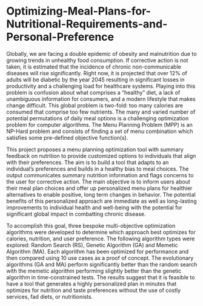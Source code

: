# Optimizing-Meal-Plans-for-Nutritional-Requirements-and-Personal-Preference

Globally, we are facing a double epidemic of obesity and malnutrition due to growing trends in unhealthy food consumption. If corrective action is not taken, it is estimated that the incidence of chronic non-communicable diseases will rise significantly. Right now, it is projected that over 12% of adults will be diabetic by the year 2045 resulting in significant losses in productivity and a challenging load for healthcare systems. Playing into this problem is confusion about what comprises a “healthy” diet, a lack of unambiguous information for consumers, and a modern lifestyle that makes change difficult. This global problem is two-fold: too many calories are consumed that comprise too few nutrients. The many and varied number of potential permutations of daily meal options is a challenging optimization problem for computer algorithms. The Menu Planning Problem (MPP) is an NP-Hard problem and consists of finding a set of menu combination which satisfies some pre-defined objective function(s).

This project proposes a menu planning optimization tool with summary feedback on nutrition to provide customized options to individuals that align with their preferences. The aim is to build a tool that adapts to an individual’s preferences and builds in a healthy bias to meal choices. The output communicates summary nutrition information and flags concerns to the user for corrective action. The main objective is to inform users about their meal plan choices and offer up personalized menu plans for healthier alternatives to enable positive, long term changes in behavior. The potential benefits of this personalized approach are immediate as well as long-lasting improvements to individual health and well-being with the potential for significant global impact in combatting chronic disease.  

To accomplish this goal, three bespoke multi-objective optimization algorithms were developed to determine which approach best optimizes for calories, nutrition, and user preference. The following algorithm types were explored: Random Search (RS), Genetic Algorithm (GA) and Memetic Algorithm (MA). Each algorithm has been optimized for performance and then compared using 10 use cases as a proof of concept. The evolutionary algorithms (GA and MA) perform significantly better than the random search with the memetic algorithm performing slightly better than the genetic algorithm in time-constrained tests. The results suggest that it is feasible to have a tool that generates a highly personalized plan in minutes that optimizes for nutrition and taste preferences without the use of costly services, fad diets, or nutritionists.
